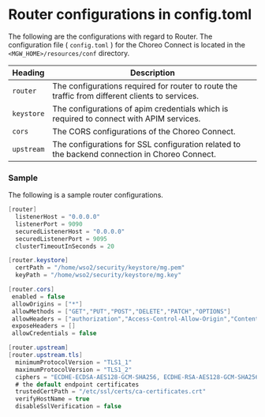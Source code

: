 # Router configurations in config.toml

The following are the configurations with regard to Router. The configuration file ( `config.toml` ) for the Choreo Connect is located in the `<MGW_HOME>/resources/conf` directory.

|Heading|Description|
|-----------|-----------|
|`router`  | The configurations required for router to route the traffic from different clients to services.|
|`keystore`  | The configurations of apim credentials which is required to connect with APIM services.|
|`cors`| The CORS configurations of the Choreo Connect.|
|`upstream` | The configurations for SSL configuration related to the backend connection in Choreo Connect. |

### Sample

The following is a sample router configurations.

``` java
[router]
  listenerHost = "0.0.0.0"
  listenerPort = 9090
  securedListenerHost = "0.0.0.0"
  securedListenerPort = 9095
  clusterTimeoutInSeconds = 20

[router.keystore]
  certPath = "/home/wso2/security/keystore/mg.pem"
  keyPath = "/home/wso2/security/keystore/mg.key"

[router.cors]
 enabled = false
 allowOrigins = ["*"]
 allowMethods = ["GET","PUT","POST","DELETE","PATCH","OPTIONS"]
 allowHeaders = ["authorization","Access-Control-Allow-Origin","Content-Type","SOAPAction","apikey", "testKey", "Internal-Key"]
 exposeHeaders = []
 allowCredentials = false

[router.upstream]
[router.upstream.tls]
  minimumProtocolVersion = "TLS1_1"
  maximumProtocolVersion = "TLS1_2"
  ciphers = "ECDHE-ECDSA-AES128-GCM-SHA256, ECDHE-RSA-AES128-GCM-SHA256, ECDHE-ECDSA-AES128-SHA, ECDHE-RSA-AES128-SHA, AES128-GCM-SHA256, AES128-SHA, ECDHE-ECDSA-AES256-GCM-SHA384, ECDHE-RSA-AES256-GCM-SHA384, ECDHE-ECDSA-AES256-SHA, ECDHE-RSA-AES256-SHA, AES256-GCM-SHA384, AES256-SHA"  
  # the default endpoint certificates
  trustedCertPath = "/etc/ssl/certs/ca-certificates.crt"
  verifyHostName = true
  disableSslVerification = false
```
